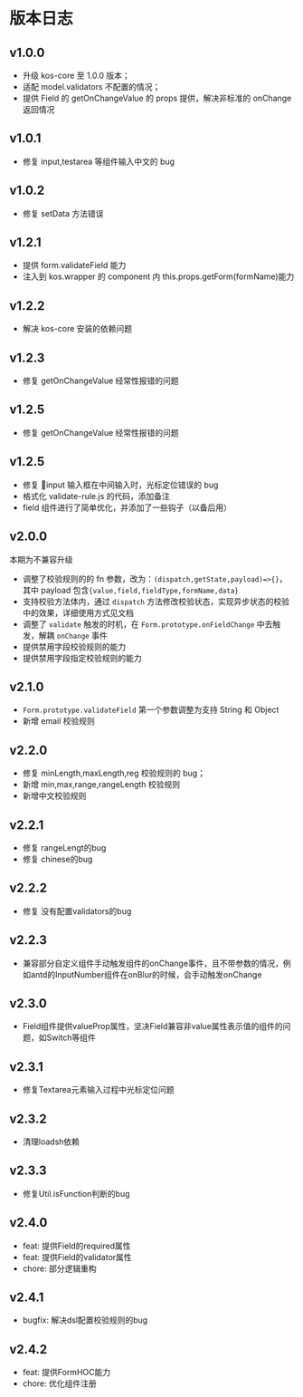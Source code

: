 # 版本日志

## v1.0.0

- 升级 kos-core 至 1.0.0 版本；
- 适配 model.validators 不配置的情况；
- 提供 Field 的 getOnChangeValue 的 props 提供，解决非标准的 onChange 返回情况

## v1.0.1

- 修复 input,testarea 等组件输入中文的 bug

## v1.0.2

- 修复 setData 方法错误

## v1.2.1

- 提供 form.validateField 能力
- 注入到 kos.wrapper 的 component 内 this.props.getForm(formName)能力

## v1.2.2

- 解决 kos-core 安装的依赖问题

## v1.2.3

- 修复 getOnChangeValue 经常性报错的问题

## v1.2.5

- 修复 getOnChangeValue 经常性报错的问题

## v1.2.5

- 修复 input 输入框在中间输入时，光标定位错误的 bug
- 格式化 validate-rule.js 的代码，添加备注
- field 组件进行了简单优化，并添加了一些钩子（以备后用）

## v2.0.0

本期为不兼容升级

- 调整了校验规则的的 fn 参数，改为：`(dispatch,getState,payload)=>{}`，其中 payload 包含`{value,field,fieldType,formName,data}`
- 支持校验方法体内，通过 `dispatch` 方法修改校验状态，实现异步状态的校验中的效果，详细使用方式见文档
- 调整了 `validate` 触发的时机，在 `Form.prototype.onFieldChange` 中去触发，解耦 `onChange` 事件
- 提供禁用字段校验规则的能力
- 提供禁用字段指定校验规则的能力

## v2.1.0

- `Form.prototype.validateField` 第一个参数调整为支持 String 和 Object
- 新增 email 校验规则

## v2.2.0

- 修复 minLength,maxLength,reg 校验规则的 bug；
- 新增 min,max,range,rangeLength 校验规则
- 新增中文校验规则


## v2.2.1

- 修复 rangeLengt的bug
- 修复 chinese的bug


## v2.2.2

- 修复 没有配置validators的bug


## v2.2.3

- 兼容部分自定义组件手动触发组件的onChange事件，且不带参数的情况，例如antd的InputNumber组件在onBlur的时候，会手动触发onChange


## v2.3.0

- Field组件提供valueProp属性，坚决Field兼容非value属性表示值的组件的问题，如Switch等组件


## v2.3.1

- 修复Textarea元素输入过程中光标定位问题



## v2.3.2

- 清理loadsh依赖


## v2.3.3

- 修复Util.isFunction判断的bug


## v2.4.0

- feat: 提供Field的required属性
- feat: 提供Field的validator属性
- chore: 部分逻辑重构

## v2.4.1

- bugfix: 解决dsl配置校验规则的bug


## v2.4.2

- feat: 提供FormHOC能力
- chore: 优化组件注册

